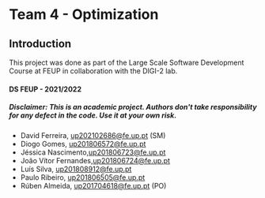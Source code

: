# Team 4 - Optimization

## Introduction

This project was done as part of the Large Scale Software Development Course at FEUP in collaboration with the DIGI-2 lab.

#### DS FEUP - 2021/2022

##### Disclaimer: This is an academic project. Authors don't take responsibility for any defect in the code. Use it at your own risk.

* David Ferreira, up202102686@fe.up.pt (SM)
* Diogo Gomes, up201806572@fe.up.pt
* Jéssica Nascimento,up201806723@fe.up.pt
* João Vítor Fernandes,up201806724@fe.up.pt
* Luís Silva, up201808912@fe.up.pt
* Paulo Ribeiro, up201806505@fe.up.pt
* Rúben Almeida, up201704618@fe.up.pt (PO)